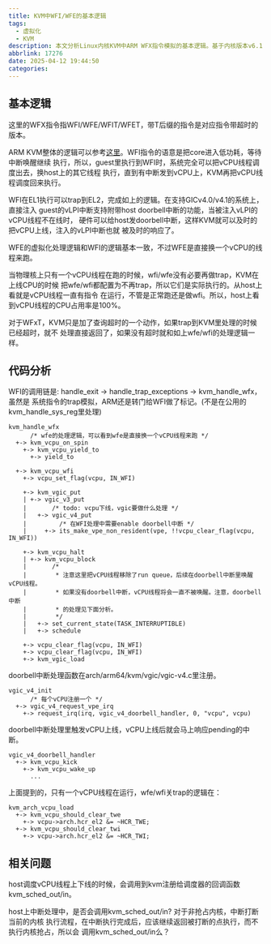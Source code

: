 ```yaml
---
title: KVM中WFI/WFE的基本逻辑
tags:
  - 虚拟化
  - KVM
description: 本文分析Linux内核KVM中ARM WFX指令模拟的基本逻辑。基于内核版本v6.11-rc7。
abbrlink: 17276
date: 2025-04-12 19:44:50
categories:
---
```


基本逻辑
---------

这里的WFX指令指WFI/WFE/WFIT/WFET，带T后缀的指令是对应指令带超时的版本。

ARM KVM整体的逻辑可以参考[这里](https://wangzhou.github.io/Linux内核ARM64-KVM虚拟化基本逻辑/)。WFI指令的语意是把core进入低功耗，等待中断唤醒继续
执行，所以，guest里执行到WFI时，系统完全可以把vCPU线程调度出去，换host上的其它线程
执行，直到有中断发到vCPU上，KVM再把vCPU线程调度回来执行。

WFI在EL1执行可以trap到EL2，完成如上的逻辑。在支持GICv4.0/v4.1的系统上，直接注入
guest的vLPI中断支持附带host doorbell中断的功能，当被注入vLPI的vCPU线程不在线时，
硬件可以给host发doorbell中断，这样KVM就可以及时的把vCPU上线，注入的vLPI中断也就
被及时的响应了。

WFE的虚拟化处理逻辑和WFI的逻辑基本一致，不过WFE是直接换一个vCPU的线程来跑。

当物理核上只有一个vCPU线程在跑的时候，wfi/wfe没有必要再做trap，KVM在上线CPU的时候
把wfe/wfi都配置为不再trap，所以它们是实际执行的。从host上看就是vCPU线程一直有指令
在运行，不管是正常跑还是做wfi。所以，host上看到vCPU线程的CPU占用率是100%。

对于WFxT，KVM只是加了查询超时的一个动作，如果trap到KVM里处理的时候已经超时，就不
处理直接返回了，如果没有超时就和如上wfe/wfi的处理逻辑一样。

代码分析
---------

WFI的调用链是: handle_exit -> handle_trap_exceptions -> kvm_handle_wfx，虽然是
系统指令的trap模拟，ARM还是转门给WFI做了标记。(不是在公用的kvm_handle_sys_reg里处理)
```
kvm_handle_wfx
      /* wfe的处理逻辑，可以看到wfe是直接换一个vCPU线程来跑 */
  +-> kvm_vcpu_on_spin
    +-> kvm_vcpu_yield_to
      +-> yield_to

  +-> kvm_vcpu_wfi
    +-> vcpu_set_flag(vcpu, IN_WFI)

    +-> kvm_vgic_put
    | +-> vgic_v3_put
    |       /* todo: vcpu下线，vgic要做什么处理 */
    |   +-> vgic_v4_put
    |         /* 在WFI处理中需要enable doorbell中断 */
    |     +-> its_make_vpe_non_resident(vpe, !!vcpu_clear_flag(vcpu, IN_WFI))

    +-> kvm_vcpu_halt
    | +-> kvm_vcpu_block
    |       /*
    |        * 注意这里把vCPU线程移除了run queue，后续在doorbell中断里唤醒vCPU线程。
    |        * 如果没有doorbell中断，vCPU线程将会一直不被唤醒。注意，doorbell中断
    |        * 的处理见下面分析。
    |        */
    |   +-> set_current_state(TASK_INTERRUPTIBLE)
    |   +-> schedule

    +-> vcpu_clear_flag(vcpu, IN_WFI)
    +-> vcpu_clear_flag(vcpu, IN_WFI)
    +-> kvm_vgic_load
```

doorbell中断处理函数在arch/arm64/kvm/vgic/vgic-v4.c里注册。
```
vgic_v4_init
      /* 每个vCPU注册一个 */
  +-> vgic_v4_request_vpe_irq
    +-> request_irq(irq, vgic_v4_doorbell_handler, 0, "vcpu", vcpu)
```

doorbell中断处理里触发vCPU上线，vCPU上线后就会马上响应pending的中断。
```
vgic_v4_doorbell_handler
  +-> kvm_vcpu_kick
    +-> kvm_vcpu_wake_up
      ...
```

上面提到的，只有一个vCPU线程在运行，wfe/wfi关trap的逻辑在：
```
kvm_arch_vcpu_load
  +-> kvm_vcpu_should_clear_twe
    +-> vcpu->arch.hcr_el2 &= ~HCR_TWE;
  +-> kvm_vcpu_should_clear_twi
    +-> vcpu->arch.hcr_el2 &= ~HCR_TWI;
```

相关问题
---------

host调度vCPU线程上下线的时候，会调用到kvm注册给调度器的回调函数kvm_sched_out/in。

host上中断处理中，是否会调用kvm_sched_out/in? 对于非抢占内核，中断打断当前的内核
执行流程，在中断执行完成后，应该继续返回被打断的点执行，而不执行内核抢占，所以会
调用kvm_sched_out/in么？
